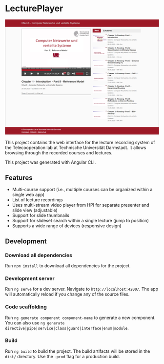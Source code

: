 # LecturePlayer

![Screenshot of the LecturePlayer user interface.](./player.png)

This project contains the web interface for the lecture recording system of the Telecooperation lab at Technische Universität Darmstadt. It allows browsing through the recorded courses and lectures.

This project was generated with Angular CLI.

## Features

- Multi-course support (i.e., multiple courses can be organized within a single web app)
- List of lecture recordings
- Uses multi-stream video player from HPI for separate presenter and slide view (adjustable)
- Support for slide thumbnails
- Support for slideset search within a single lecture (jump to position)
- Supports a wide range of devices (responsive design)

## Development

### Download all dependencies

Run `npm install` to download all dependencies for the project.

### Development server

Run `ng serve` for a dev server. Navigate to `http://localhost:4200/`. The app will automatically reload if you change any of the source files.

### Code scaffolding

Run `ng generate component component-name` to generate a new component. You can also use `ng generate directive|pipe|service|class|guard|interface|enum|module`.

### Build

Run `ng build` to build the project. The build artifacts will be stored in the `dist/` directory. Use the `-prod` flag for a production build.